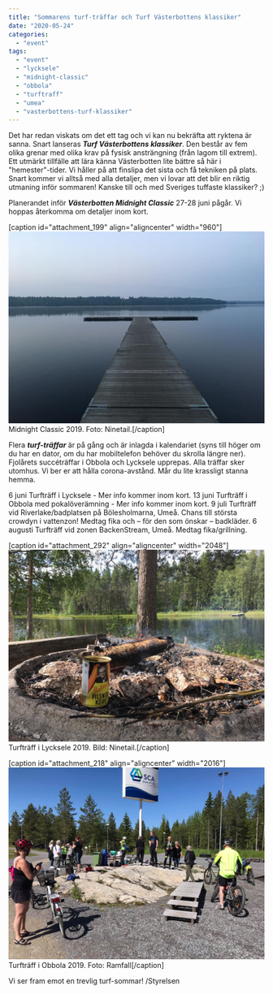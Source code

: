 ```yaml
---
title: "Sommarens turf-träffar och Turf Västerbottens klassiker"
date: "2020-05-24"
categories: 
  - "event"
tags: 
  - "event"
  - "lycksele"
  - "midnight-classic"
  - "obbola"
  - "turftraff"
  - "umea"
  - "vasterbottens-turf-klassiker"
---
```


Det har redan viskats om det ett tag och vi kan nu bekräfta att ryktena är sanna. Snart lanseras **_Turf Västerbottens klassiker_**. Den består av fem olika grenar med olika krav på fysisk ansträngning (från lagom till extrem). Ett utmärkt tillfälle att lära känna Västerbotten lite bättre så här i "hemester"-tider. Vi håller på att finslipa det sista och få tekniken på plats. Snart kommer vi alltså med alla detaljer, men vi lovar att det blir en riktig utmaning inför sommaren! Kanske till och med Sveriges tuffaste klassiker? ;)

Planerandet inför _**Västerbotten Midnight Classic**_ 27-28 juni pågår. Vi hoppas återkomma om detaljer inom kort.

\[caption id="attachment\_199" align="aligncenter" width="960"\]![62085549_1184134238413784_6612405278098849792_n](images/62085549_1184134238413784_6612405278098849792_n.jpg) Midnight Classic 2019. Foto: Ninetail.\[/caption\]

Flera _**turf-träffar**_ är på gång och är inlagda i kalendariet (syns till höger om du har en dator, om du har mobiltelefon behöver du skrolla längre ner). Fjolårets succéträffar i Obbola och Lycksele upprepas. Alla träffar sker utomhus. Vi ber er att hålla corona-avstånd. Mår du lite krassligt stanna hemma.

6 juni Turfträff i Lycksele - Mer info kommer inom kort. 13 juni Turfträff i Obbola med pokalöverämning - Mer info kommer inom kort. 9 juli Turfträff vid Riverlake/badplatsen på Bölesholmarna, Umeå. Chans till största crowdyn i vattenzon! Medtag fika och – för den som önskar – badkläder. 6 augusti Turfträff vid zonen BackenStream, Umeå. Medtag fika/grillning.

\[caption id="attachment\_292" align="aligncenter" width="2048"\]![67952018_2926653044226815_5054927025626677248_n](images/67952018_2926653044226815_5054927025626677248_n.jpg) Turfträff i Lycksele 2019. Bild: Ninetail.\[/caption\]

\[caption id="attachment\_218" align="aligncenter" width="2016"\]![image1](images/image1.jpeg) Turfträff i Obbola 2019. Foto: Ramfall\[/caption\]

Vi ser fram emot en trevlig turf-sommar! /Styrelsen
